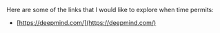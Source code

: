 
Here are some of the links that I would like to explore when time permits:

* [https://deepmind.com/](https://deepmind.com/)
